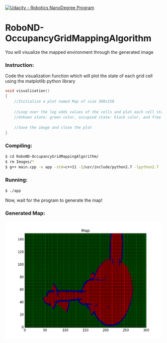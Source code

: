 [![Udacity - Robotics NanoDegree Program](https://s3-us-west-1.amazonaws.com/udacity-robotics/Extra+Images/RoboND_flag.png)](https://www.udacity.com/robotics)

# RoboND-OccupancyGridMappingAlgorithm
You will visualize the mapped environment through the generated image

### Instruction:
Code the visualization function which will plot the state of each grid cell using the matplotlib python library
``` C++
void visualization()
{
    //Initialize a plot named Map of size 300x150
    
    //Loop over the log odds values of the cells and plot each cell state. 
    //Unkown state: green color, occupied state: black color, and free state: red color 
    
    //Save the image and close the plot 
}
```

### Compiling:
```sh
$ cd RoboND-OccupancyGridMappingAlgorithm/
$ rm Images/*
$ g++ main.cpp -o app -std=c++11 -I/usr/include/python2.7 -lpython2.7
```
### Running:
```sh
$ ./app
```

Now, wait for the program to generate the map!

### Generated Map:

![alt text](Images/Map.png)


